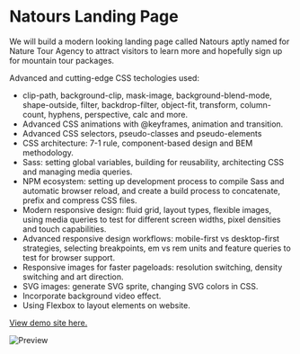 # Natours Landing Page

We will build a modern looking landing page called Natours aptly named for Nature Tour Agency to attract visitors to learn more and hopefully sign up for mountain tour packages.

Advanced and cutting-edge CSS techologies used:
- clip-path, background-clip, mask-image, background-blend-mode, shape-outside, filter, backdrop-filter, object-fit, transform, column-count, hyphens, perspective, calc and more.
- Advanced CSS animations with @keyframes, animation and transition.
- Advanced CSS selectors, pseudo-classes and pseudo-elements
- CSS architecture: 7-1 rule, component-based design and BEM methodology.
- Sass: setting global variables, building for reusability, architecting CSS and managing media queries.
- NPM ecosystem: setting up development process to compile Sass and automatic browser reload, and create a build process to concatenate, prefix and compress CSS files.
- Modern responsive design: fluid grid, layout types, flexible images, using media queries to test for different screen widths, pixel densities and touch capabilities.
- Advanced responsive design workflows: mobile-first vs desktop-first strategies, selecting breakpoints, em vs rem units and feature queries to test for browser support.
- Responsive images for faster pageloads: resolution switching, density switching and art direction.
- SVG images: generate SVG sprite, changing SVG colors in CSS.
- Incorporate background video effect.
- Using Flexbox to layout elements on website.

[View demo site here.](http://edwinchen.co/natours_landing_page/)

![Preview](screenshot.png)

